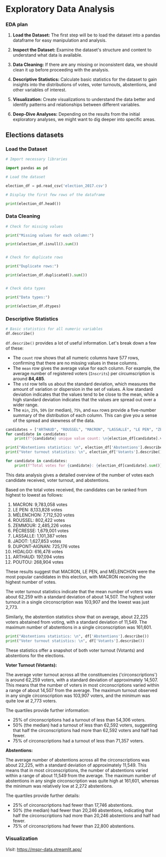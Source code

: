 # Exploratory Data Analysis

### **EDA plan**
1. **Load the Dataset:** The first step will be to load the dataset into a pandas dataframe for easy manipulation and analysis.
    
2. **Inspect the Dataset:** Examine the dataset's structure and content to understand what data is available.
    
3. **Data Cleaning:** If there are any missing or inconsistent data, we should clean it up before proceeding with the analysis.
    
4. **Descriptive Statistics:** Calculate basic statistics for the dataset to gain insights into the distributions of votes, voter turnouts, abstentions, and other variables of interest.
    
5. **Visualization:** Create visualizations to understand the data better and identify patterns and relationships between different variables.
    
6. **Deep-Dive Analyses:** Depending on the results from the initial exploratory analyses, we might want to dig deeper into specific areas.

## Elections datasets

### Load the Dataset

```python 
# Import necessary libraries

import pandas as pd

# Load the dataset

election_df = pd.read_csv('election_2017.csv')

# Display the first few rows of the dataframe

print(election_df.head())
```

### **Data Cleaning**

```python 
# Check for missing values

print("Missing values for each column:")

print(election_df.isnull().sum())


# Check for duplicate rows

print("Duplicate rows:")

print(election_df.duplicated().sum())


# Check data types

print("Data types:")

print(election_df.dtypes)
```

### **Descriptive Statistics**

```python
# Basic statistics for all numeric variables
df.describe()
```
`df.describe()` provides a lot of useful information. Let's break down a few of these:

- The `count` row shows that all numeric columns have 577 rows, confirming that there are no missing values in these columns.
- The `mean` row gives the average value for each column. For example, the average number of registered voters (`Inscrits`) per circumscription is around **84,485**.
- The `std` row tells us about the standard deviation, which measures the amount of variation or dispersion in the set of values. A low standard deviation indicates that the values tend to be close to the mean, while a high standard deviation indicates that the values are spread out over a wider range.
- The `min`, `25%`, `50%` (or median), `75%`, and `max` rows provide a five-number summary of the distribution of each column. This can give you a sense of the spread and skewness of the data.

```python 
candidates = ["ARTHAUD", "ROUSSEL", "MACRON", "LASSALLE", "LE PEN", "ZEMMOUR", "MÉLENCHON", "HIDALGO", "JADOT", "PÉCRESSE", "POUTOU", "DUPONT-AIGNAN"]
for candidate in candidates:
    print(f"{candidate} unique value count: \n{election_df[candidate].value_counts()}\n")

print("Abstentions statistics: \n", election_df['Abstentions'].describe())
print("Voter turnout statistics: \n", election_df['Votants'].describe())

for candidate in candidates:
    print(f"Total votes for {candidate}: {election_df[candidate].sum()}")

``` 

This data analysis gives a detailed overview of the number of votes each candidate received, voter turnout, and abstentions.

Based on the total votes received, the candidates can be ranked from highest to lowest as follows:

1. MACRON: 9,783,058 votes
2. LE PEN: 8,133,828 votes
3. MÉLENCHON: 7,712,520 votes
4. ROUSSEL: 802,422 votes
5. ZEMMOUR: 2,485,226 votes
6. PÉCRESSE: 1,679,001 votes
7. LASSALLE: 1,101,387 votes
8. JADOT: 1,627,853 votes
9. DUPONT-AIGNAN: 725,176 votes
10. HIDALGO: 616,478 votes
11. ARTHAUD: 197,094 votes
12. POUTOU: 268,904 votes

These results suggest that MACRON, LE PEN, and MÉLENCHON were the most popular candidates in this election, with MACRON receiving the highest number of votes.

The voter turnout statistics indicate that the mean number of voters was about 62,259 with a standard deviation of about 14,507. The highest voter turnout in a single circonscription was 103,907 and the lowest was just 2,773.

Similarly, the abstention statistics show that on average, about 22,225 voters abstained from voting, with a standard deviation of 11,549. The maximum number of abstentions in a single circonscription was 161,601.

```python 
print("Abstentions statistics: \n", df['Abstentions'].describe())
print("Voter turnout statistics: \n", df['Votants'].describe())
```

These statistics offer a snapshot of both voter turnout (Votants) and abstentions for the elections.

**Voter Turnout (Votants):**

The average voter turnout across all the constituencies ('circonscriptions') is around 62,259 voters, with a standard deviation of approximately 14,507. This means that the number of voters in most circonscriptions varied within a range of about 14,507 from the average. The maximum turnout observed in any single circonscription was 103,907 voters, and the minimum was quite low at 2,773 voters. 

The quartiles provide further information:

- 25% of circonscriptions had a turnout of less than 54,306 voters.
- 50% (the median) had a turnout of less than 62,592 voters, suggesting that half the circonscriptions had more than 62,592 voters and half had fewer.
- 75% of circonscriptions had a turnout of less than 71,357 voters.

**Abstentions:**

The average number of abstentions across all the circonscriptions was about 22,225, with a standard deviation of approximately 11,549. This means that in most circonscriptions, the number of abstentions varied within a range of about 11,549 from the average. The maximum number of abstentions in any single circonscription was quite high at 161,601, whereas the minimum was relatively low at 2,272 abstentions.

The quartiles provide further details:

- 25% of circonscriptions had fewer than 17,746 abstentions.
- 50% (the median) had fewer than 20,246 abstentions, indicating that half the circonscriptions had more than 20,246 abstentions and half had fewer.
- 75% of circonscriptions had fewer than 22,800 abstentions.

### Visualization 
*Visit*: https://mspr-data.streamlit.app/